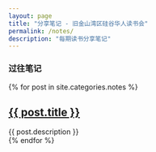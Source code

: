 ```yaml
---
layout: page
title: "分享笔记 - 旧金山湾区硅谷华人读书会"
permalink: /notes/
description: "每期读书分享笔记"
---
```



<h3 class="section-heading text-center">过往笔记</a></h3>
<div class="tiles">
{% for post in site.categories.notes %} 
                <h2><a href="{{ post.url }}">{{ post.title }}</a></h2>
                <div class="title-desc">{{ post.description }}</div>
{% endfor %}
</div><!-- /.tiles -->

